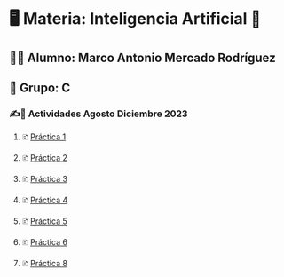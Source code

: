 # **🖥️ Materia: Inteligencia Artificial 🤖** 

## 🙎‍♂️ Alumno: Marco Antonio Mercado Rodríguez
## 🎒 Grupo: C

### ✍️🧾 Actividades Agosto Diciembre 2023

1. 🗈 [Práctica 1](practica1.MD)
2. 🗈 [Práctica 2](practica2.MD)
3. 🗈 [Práctica 3](practica3.MD)
4. 🗈 [Práctica 4](practica4.MD)
5. 🗈 [Práctica 5](practica5.MD)
6. 🗈 [Práctica 6](practica6.MD)

8. 🗈 [Práctica 8](practica8.MD)


